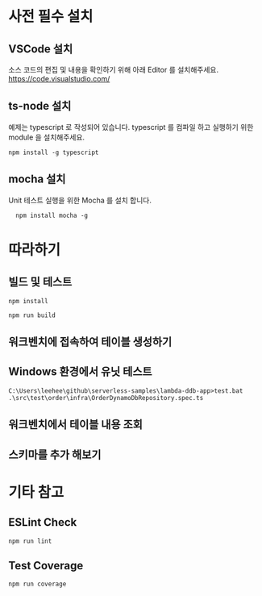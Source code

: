 # 사전 필수 설치

## VSCode 설치
소스 코드의 편집 및 내용을 확인하기 위해 아래 Editor 를 설치해주세요.
https://code.visualstudio.com/

## ts-node 설치
예제는 typescript 로 작성되어 있습니다. typescript 를 컴파일 하고 실행하기 위한 module 을 설치해주세요.
```
npm install -g typescript
```

## mocha 설치
Unit 테스트 실행을 위한 Mocha 를 설치 합니다.
```
  npm install mocha -g
```

# 따라하기
## 빌드 및 테스트
```
npm install
```  
```
npm run build
```

## 워크벤치에 접속하여 테이블 생성하기


## Windows 환경에서 유닛 테스트 

```
C:\Users\leehee\github\serverless-samples\lambda-ddb-app>test.bat .\src\test\order\infra\OrderDynamoDbRepository.spec.ts
```

## 워크벤치에서 테이블 내용 조회


## 스키마를 추가 해보기



# 기타 참고
## ESLint Check
```npm run lint```

## Test Coverage
```npm run coverage```


